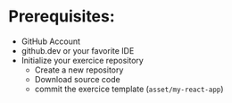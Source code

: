 
# Prerequisites:

* GitHub Account
* github.dev or your favorite IDE
* Initialize your exercice repository
  * Create a new repository
  * Download source code
  * commit the exercice template (`asset/my-react-app`)